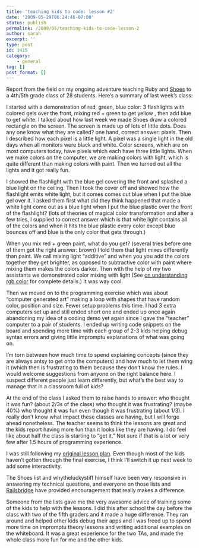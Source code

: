 ```yaml
---
title: 'teaching kids to code: lesson #2'
date: '2009-05-29T06:24:46-07:00'
status: publish
permalink: /2009/05/teaching-kids-to-code-lesson-2
author: sarah
excerpt: ''
type: post
id: 1415
category:
    - general
tag: []
post_format: []
---
```

Report from the field on my ongoing adventure teaching Ruby and [Shoes](http://shoooes.net/) to a 4th/5th grade class of 28 students. Here’s a summary of last week’s class:

I started with a demonstration of red, green, blue color: 3 flashlights with colored gels over the front, mixing red + green to get yellow , then add blue to get white. I talked about how last week we made Shoes draw a colored rectangle on the screen. The screen is made up of lots of little dots. Does any one know what they are called? one hand, correct answer: pixels. Then I described how each pixel is a little light. A pixel was a single light in the old days when all monitors were black and white. Color screens, which are on most computers today, have pixels which each have three little lights. When we make colors on the computer, we are making colors with light, which is quite different than making colors with paint. Then we turned out all the lights and it got really fun.

I showed the flashlight with the blue gel covering the front and splashed a blue light on the ceiling. Then I took the cover off and showed how the flashlight emits white light, but it comes comes out blue when I put the blue gel over it. I asked them first what did they think happened that made a white light come out as a blue light when I put the blue plastic over the front of the flashlight? (lots of theories of magical color transformation and after a few tries, I supplied to correct answer which is that white light contains all of the colors and when it hits the blue plastic every color except blue bounces off and blue is the only color that gets through.)

When you mix red + green paint, what do you get? (several tries before one of them got the right answer: brown) I told them that light mixes differently than paint. We call mixing light “additive” and when you you add the colors together they get brighter, as opposed to subtractive color with paint where mixing them makes the colors darker. Then with the help of my two assistants we demonstrated color mixing with light (See [on understanding rgb color](https://www.ultrasaurus.com/sarahblog/2009/05/on-understanding-rgb-color/) for complete details.) It was way cool.

Then we moved on to the programming exercise which was about “computer generated art” making a loop with shapes that have random color, position and size. Fewer setup problems this time. I had 3 extra computers set up and still ended short one and ended up once again abandoning my idea of a coding demo yet again since I gave the “teacher” computer to a pair of students. I ended up writing code snippets on the board and spending more time with each group of 2-3 kids helping debug syntax errors and giving little impromptu explanations of what was going on.

I’m torn between how much time to spend explaining concepts (since they are always antsy to get onto the computers) and how much to let them wing it (which then is frustrating to them because they don’t know the rules. I would welcome suggestions from anyone on the right balance here. I suspect different people just learn differently, but what’s the best way to manage that in a classroom full of kids?

At the end of the class I asked them to raise hands to answer: who thought it was fun? (about 2/3s of the class) who thought it was frustrating? (maybe 40%) who thought it was fun even though it was frustrating (about 1/3). I really don’t know what impact these classes are having, but I will forge ahead nonetheless. The teacher seems to think the lessons are great and the kids report having more fun than it looks like they are having. I do feel like about half the class is starting to “get it.” Not sure if that is a lot or very few after 1.5 hours of programming experience.

I was still following my [original lesson plan](http://github.com/railsbridge/teachingkids/blob/de9dc5444e4aa69de656739510353abebf625ff4/md/Ruby_Programming_and_Shoes.md). Even though most of the kids haven’t gotten through the final exercise, I think I’ll switch it up next week to add some interactivity.

The Shoes list and whytheluckystiff himself have been very responsive in answering my technical questions, and everyone on those lists and [Railsbridge](http://railsbridge.org/) have provided encouragement that really makes a difference.

Someone from the lists gave me the very awesome advice of training some of the kids to help with the lessons. I did this after school the day before the class with two of the fifth graders and it made a huge difference. They ran around and helped other kids debug their apps and I was freed up to spend more time on impromptu theory lessons and writing additional examples on the whiteboard. It was a great experience for the two TAs, and made the whole class more fun for me and the other kids.